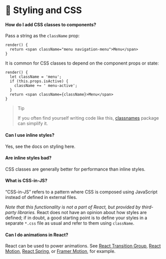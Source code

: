 # 🌵 Styling and CSS

#### How do I add CSS classes to components?

Pass a string as the `className` prop:

```
render() {
  return <span className="menu navigation-menu">Menu</span>
}
```

It is common for CSS classes to depend on the component props or state:

```
render() {
  let className = 'menu';
  if (this.props.isActive) {
    className += ' menu-active';
  }
  return <span className={className}>Menu</span>
}
```

> Tip
>
> If you often find yourself writing code like this, [classnames](https://www.npmjs.com/package/classnames#usage-with-reactjs) package can simplify it.

#### Can I use inline styles?

Yes, see the docs on styling here.

#### Are inline styles bad?

CSS classes are generally better for performance than inline styles.

#### What is CSS-in-JS?

“CSS-in-JS” refers to a pattern where CSS is composed using JavaScript instead of defined in external files.

_Note that this functionality is not a part of React, but provided by third-party libraries._ React does not have an opinion about how styles are defined; if in doubt, a good starting point is to define your styles in a separate `*.css` file as usual and refer to them using `className`.

#### Can I do animations in React?

React can be used to power animations. See [React Transition Group](https://reactcommunity.org/react-transition-group/), [React Motion](https://github.com/chenglou/react-motion), [React Spring](https://github.com/react-spring/react-spring), or [Framer Motion](https://framer.com/motion), for example.
